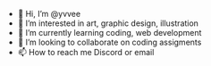 - 👋 Hi, I’m @yvvee
- 👀 I’m interested in art, graphic design, illustration
- 🌱 I’m currently learning coding, web development
- 💞️ I’m looking to collaborate on coding assigments
- 📫 How to reach me Discord or email

<!---
yvvee/yvvee is a ✨ special ✨ repository because its `README.md` (this file) appears on your GitHub profile.
You can click the Preview link to take a look at your changes.
--->
